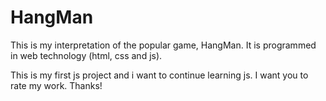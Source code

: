 # HangMan
This is my interpretation of the popular game, HangMan. It is programmed in web technology (html, css and js).

This is my first js project and i want to continue learning js.
I want you to rate my work. Thanks!
